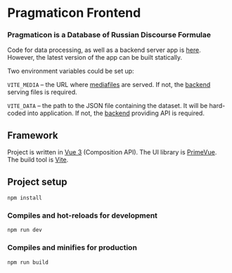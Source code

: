 # Pragmaticon Frontend
### Pragmaticon is a Database of Russian Discourse Formulae

Code for data processing, as well as a backend server app is [here](https://github.com/yaskevich/pragmaticon-database). However, the latest version of the app can be built statically.

Two environment variables could be set up:

`VITE_MEDIA` &ndash; the URL where [mediafiles](https://github.com/yaskevich/pragmaticon-media) are served. If not, the [backend](https://github.com/yaskevich/pragmaticon-database) serving files is required.

`VITE_DATA` &ndash; the path to the JSON file containing the dataset. It will be hard-coded into application. If not, the [backend](https://github.com/yaskevich/pragmaticon-database) providing API is required.

## Framework

Project is written in [Vue 3](https://vitejs.dev/) (Composition API). The UI library is [PrimeVue](https://primefaces.org/primevue/). The build tool is [Vite](https://vitejs.dev/).

## Project setup
```
npm install
```

### Compiles and hot-reloads for development
```
npm run dev
```

### Compiles and minifies for production
```
npm run build
```
